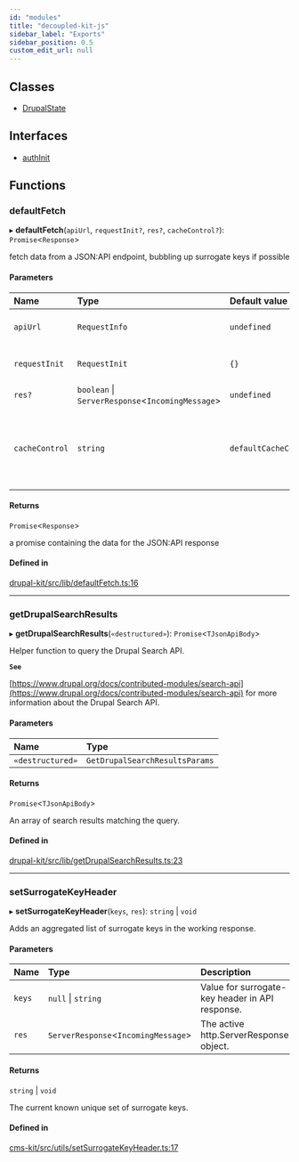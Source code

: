 ```yaml
---
id: "modules"
title: "decoupled-kit-js"
sidebar_label: "Exports"
sidebar_position: 0.5
custom_edit_url: null
---
```


## Classes

- [DrupalState](classes/DrupalState.md)

## Interfaces

- [authInit](interfaces/authInit.md)

## Functions

### defaultFetch

▸ **defaultFetch**(`apiUrl`, `requestInit?`, `res?`, `cacheControl?`): `Promise`<`Response`\>

fetch data from a JSON:API endpoint, bubbling up surrogate keys if possible

#### Parameters

| Name | Type | Default value | Description |
| :------ | :------ | :------ | :------ |
| `apiUrl` | `RequestInfo` | `undefined` | the api url for the JSON:API endpoint |
| `requestInit` | `RequestInit` | `{}` | fetch initialization object |
| `res?` | `boolean` \| `ServerResponse`<`IncomingMessage`\> | `undefined` | response object |
| `cacheControl` | `string` | `defaultCacheControlValue` | optional value to override cache control header, defaults to 'public, s-maxage=600' |

#### Returns

`Promise`<`Response`\>

a promise containing the data for the JSON:API response

#### Defined in

[drupal-kit/src/lib/defaultFetch.ts:16](https://github.com/whitneymeredith/decoupled-kit-js/blob/187fef11/packages/drupal-kit/src/lib/defaultFetch.ts#L16)

___

### getDrupalSearchResults

▸ **getDrupalSearchResults**(`«destructured»`): `Promise`<`TJsonApiBody`\>

Helper function to query the Drupal Search API.

**`See`**

[https://www.drupal.org/docs/contributed-modules/search-api](https://www.drupal.org/docs/contributed-modules/search-api) for more information about the Drupal Search API.

#### Parameters

| Name | Type |
| :------ | :------ |
| `«destructured»` | `GetDrupalSearchResultsParams` |

#### Returns

`Promise`<`TJsonApiBody`\>

An array of search results matching the query.

#### Defined in

[drupal-kit/src/lib/getDrupalSearchResults.ts:23](https://github.com/whitneymeredith/decoupled-kit-js/blob/187fef11/packages/drupal-kit/src/lib/getDrupalSearchResults.ts#L23)

___

### setSurrogateKeyHeader

▸ **setSurrogateKeyHeader**(`keys`, `res`): `string` \| `void`

Adds an aggregated list of surrogate keys in the working response.

#### Parameters

| Name | Type | Description |
| :------ | :------ | :------ |
| `keys` | ``null`` \| `string` | Value for surrogate-key header in API response. |
| `res` | `ServerResponse`<`IncomingMessage`\> | The active http.ServerResponse object. |

#### Returns

`string` \| `void`

The current known unique set of surrogate keys.

#### Defined in

[cms-kit/src/utils/setSurrogateKeyHeader.ts:17](https://github.com/whitneymeredith/decoupled-kit-js/blob/187fef11/packages/cms-kit/src/utils/setSurrogateKeyHeader.ts#L17)
